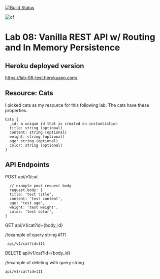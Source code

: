 [![Build Status](https://travis-ci.org/kgamer007/08-09-http-routing-rest.svg?branch=master)](https://travis-ci.org/kgamer007/08-09-http-routing-rest)

![cf](https://i.imgur.com/7v5ASc8.png)    
# Lab 08: Vanilla REST API w/ Routing and In Memory Persistence

## Heroku deployed version
https://lab-08-test.herokuapp.com/

## Resource: Cats
I picked cats as my resource for this following lab. The cats have these properties.

```
Cats {
  _id: a unique id that is created on instantiation
  title: string (optional)
  content: string (optional)
  weight: string (optional)
  age: string (optional)
  color: string (optional)
}
```
## API Endpoints
POST api/v1/cat
```
  // example post request body
  request.body: {
  title: 'test title',
  content: 'test content',
  age: 'test age',
  weight: 'test weight', 
  color: 'test color',
}
```
GET api/v1/cat?id={body_id}

//example of query string #111
```
 api/v1/cat?id=111
```

DELETE api/v1/cat?id={body_id}

//example of deleting with query string

```
api/v1/cat?id=111
```
